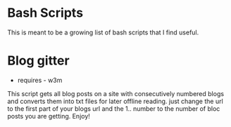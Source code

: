 # Bash Scripts 

This is meant to be a growing list of bash scripts that I find useful. 

# Blog gitter 
- requires - w3m 

This script gets all blog posts on a site with consecutively numbered blogs and converts them into txt files for later offline reading. just change the url to the first part of your blogs url and the 1.. number to the number of bloc posts you are getting. Enjoy!   
